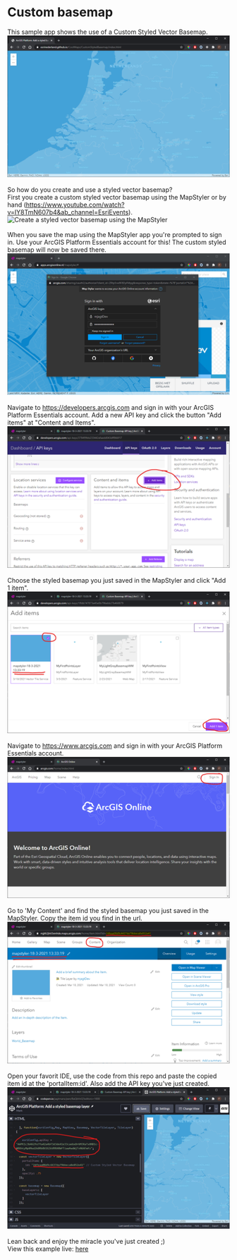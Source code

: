 # Custom basemap

This sample app shows the use of a Custom Styled Vector Basemap.
![Custom Styled Vector Basemap app](../images/customstyledbasemap.png)
<br>
<br>
So how do you create and use a styled vector basemap?
<br>
First you create a custom styled vector basemap using the MapStyler or by hand (https://www.youtube.com/watch?v=IY8TmN607b4&ab_channel=EsriEvents).
![Create a styled vector basemap using the MapStyler](images/savemap.png)
<br>
<br>
When you save the map using the MapStyler app you're prompted to sign in. Use your ArcGIS Platform Essentials account for this! The custom styled basemap will now be saved there.
![Sign in to save your styled basemap](images/signin_mapstyler.png)
<br>
<br>
Navigate to https://developers.arcgis.com and sign in with your ArcGIS Platform Essentials account. Add a new API key and click the button "Add items" at "Content and Items".
![Add the styled map to an API key](images/add_to_api_key.png)
<br>
<br>
Choose the styled basemap you just saved in the MapStyler and click "Add 1 item".
![Choose the styled vector basemap created using the MapStyler](images/add_to_api_key_detail.png)
<br>
<br>
Navigate to https://www.arcgis.com and sign in with your ArcGIS Platform Essentials account.
![Sign in to your developer organisation](images/signin_organisation.png)
<br>
<br>
Go to 'My Content' and find the styled basemap you just saved in the MapStyler. Copy the item id you find in the url.
![Copy item id](images/item_in_organisation.png)
<br>
<br>
Open your favorit IDE, use the code from this repo and paste the copied item id at the 'portalItem:id'. Also add the API key you've just created.
![Copy item id](images/add_to_code.png)
<br>
<br>
Lean back and enjoy the miracle you've just created ;)
<br>
View this example live:
[here](https://esrinederland.github.io/CoolMaps/CustomStyledBasemap/index.html)
